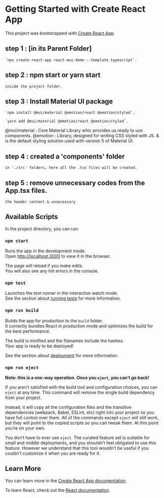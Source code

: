 # Getting Started with Create React App

This project was bootstrapped with [Create React App](https://github.com/facebook/create-react-app).



## step 1 : [in its Parent Folder] 
    `npx create-react-app react-mui-demo --template typescript`.

## step 2 : npm start      or      yarn start
    inside the project folder.



## step 3 : Install Material UI package
    `npm install @mui/material @emotion/react @emotion/styled`.

    `yarn add @mui/material @emotion/react @emotion/styled`.

@mui/material : Core Material Library whic provides us ready to use components.
@emotion : Library, designed for writing CSS styled with JS.
            & is the default styling solution used with version 5 of Material UI.



## step 4 : created a 'components' folder 
    in './src' folders, here all the .tsx files will be created.


## step 5 : remove unnecessary codes from the App.tsx files.
    the header content & unnecessary 





















## Available Scripts

In the project directory, you can run:

### `npm start`

Runs the app in the development mode.\
Open [http://localhost:3000](http://localhost:3000) to view it in the browser.

The page will reload if you make edits.\
You will also see any lint errors in the console.

### `npm test`

Launches the test runner in the interactive watch mode.\
See the section about [running tests](https://facebook.github.io/create-react-app/docs/running-tests) for more information.

### `npm run build`

Builds the app for production to the `build` folder.\
It correctly bundles React in production mode and optimizes the build for the best performance.

The build is minified and the filenames include the hashes.\
Your app is ready to be deployed!

See the section about [deployment](https://facebook.github.io/create-react-app/docs/deployment) for more information.

### `npm run eject`

**Note: this is a one-way operation. Once you `eject`, you can’t go back!**

If you aren’t satisfied with the build tool and configuration choices, you can `eject` at any time. This command will remove the single build dependency from your project.

Instead, it will copy all the configuration files and the transitive dependencies (webpack, Babel, ESLint, etc) right into your project so you have full control over them. All of the commands except `eject` will still work, but they will point to the copied scripts so you can tweak them. At this point you’re on your own.

You don’t have to ever use `eject`. The curated feature set is suitable for small and middle deployments, and you shouldn’t feel obligated to use this feature. However we understand that this tool wouldn’t be useful if you couldn’t customize it when you are ready for it.

## Learn More

You can learn more in the [Create React App documentation](https://facebook.github.io/create-react-app/docs/getting-started).

To learn React, check out the [React documentation](https://reactjs.org/).













